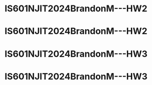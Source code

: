 # IS601NJIT2024BrandonM---HW2
# IS601NJIT2024BrandonM---HW2
# IS601NJIT2024BrandonM---HW3
# IS601NJIT2024BrandonM---HW3

